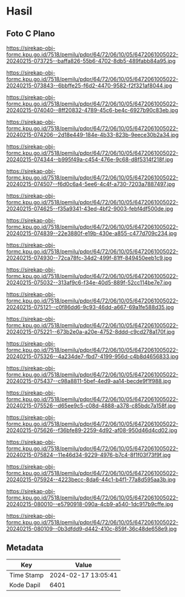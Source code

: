 # Hasil

## Foto C Plano

https://sirekap-obj-formc.kpu.go.id/7518/pemilu/pdpr/64/72/06/10/05/6472061005022-20240215-073725--baffa826-55b6-4702-8db5-489fabb84a95.jpg

https://sirekap-obj-formc.kpu.go.id/7518/pemilu/pdpr/64/72/06/10/05/6472061005022-20240215-073843--6bbffe25-f6d2-4470-9582-f2f321af8044.jpg

https://sirekap-obj-formc.kpu.go.id/7518/pemilu/pdpr/64/72/06/10/05/6472061005022-20240215-074040--8ff20832-4789-45c6-be4c-6927b90c83eb.jpg

https://sirekap-obj-formc.kpu.go.id/7518/pemilu/pdpr/64/72/06/10/05/6472061005022-20240215-074206--2d18e449-184e-4b33-823b-9eece30b2a34.jpg

https://sirekap-obj-formc.kpu.go.id/7518/pemilu/pdpr/64/72/06/10/05/6472061005022-20240215-074344--b995f49a-c454-476e-9c68-d8f5314f218f.jpg

https://sirekap-obj-formc.kpu.go.id/7518/pemilu/pdpr/64/72/06/10/05/6472061005022-20240215-074507--f6d0c6a4-5ee6-4c4f-a730-7203a7887497.jpg

https://sirekap-obj-formc.kpu.go.id/7518/pemilu/pdpr/64/72/06/10/05/6472061005022-20240215-074625--f35a9341-43ed-4bf2-9003-febf4df500de.jpg

https://sirekap-obj-formc.kpu.go.id/7518/pemilu/pdpr/64/72/06/10/05/6472061005022-20240215-074839--22e3880f-e19b-430e-a855-c477d709c234.jpg

https://sirekap-obj-formc.kpu.go.id/7518/pemilu/pdpr/64/72/06/10/05/6472061005022-20240215-074930--72ca78fc-34d2-499f-81ff-849450eeb1c9.jpg

https://sirekap-obj-formc.kpu.go.id/7518/pemilu/pdpr/64/72/06/10/05/6472061005022-20240215-075032--313af9c6-f34e-40d5-889f-52cc114be7e7.jpg

https://sirekap-obj-formc.kpu.go.id/7518/pemilu/pdpr/64/72/06/10/05/6472061005022-20240215-075121--c0f86dd6-9c93-46dd-a667-69a1fe588d35.jpg

https://sirekap-obj-formc.kpu.go.id/7518/pemilu/pdpr/64/72/06/10/05/6472061005022-20240215-075221--673b2e0a-a20e-4752-8ddd-c9cd278a170f.jpg

https://sirekap-obj-formc.kpu.go.id/7518/pemilu/pdpr/64/72/06/10/05/6472061005022-20240215-075326--4a234de7-fbd7-4199-956d-c4b8d4656833.jpg

https://sirekap-obj-formc.kpu.go.id/7518/pemilu/pdpr/64/72/06/10/05/6472061005022-20240215-075437--c98a8811-5bef-4ed9-aa14-becde9f1f988.jpg

https://sirekap-obj-formc.kpu.go.id/7518/pemilu/pdpr/64/72/06/10/05/6472061005022-20240215-075526--d65ee9c5-c08d-4888-a378-c85bdc7a158f.jpg

https://sirekap-obj-formc.kpu.go.id/7518/pemilu/pdpr/64/72/06/10/05/6472061005022-20240215-075626--f36bfe89-2259-4d92-af08-950d46d4cd02.jpg

https://sirekap-obj-formc.kpu.go.id/7518/pemilu/pdpr/64/72/06/10/05/6472061005022-20240215-075824--11e46d34-9229-4976-b7c4-8f1f03f73f9f.jpg

https://sirekap-obj-formc.kpu.go.id/7518/pemilu/pdpr/64/72/06/10/05/6472061005022-20240215-075924--4223becc-8da6-44c1-b4f1-77a8d595aa3b.jpg

https://sirekap-obj-formc.kpu.go.id/7518/pemilu/pdpr/64/72/06/10/05/6472061005022-20240215-080010--e5790918-090a-4cb9-a540-1dc917b9cffe.jpg

https://sirekap-obj-formc.kpu.go.id/7518/pemilu/pdpr/64/72/06/10/05/6472061005022-20240215-080109--0b3dfdd9-d442-410c-859f-36c48de658e9.jpg


## Metadata

| Key        | Value               |
| ---------- | ------------------- |
| Time Stamp | 2024-02-17 13:05:41 |
| Kode Dapil | 6401                |



